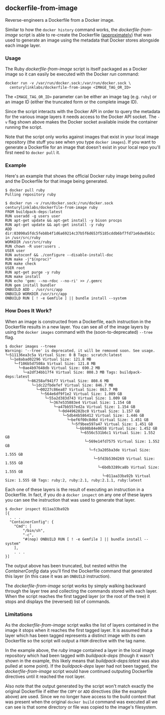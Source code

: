 ## dockerfile-from-image
Reverse-engineers a Dockerfile from a Docker image.

Similar to how the `docker history` command works, the *dockerfile-from-image*
script is able to re-create the Dockerfile ([approximately](#limitations)) that
was used to generate an image using the metadata that Docker stores alongside
each image layer.

### Usage

The Ruby *dockerfile-from-image* script is itself packaged as a Docker image
so it can easily be executed with the Docker *run* command:

    docker run -v /var/run/docker.sock:/var/run/docker.sock \
      centurylinklabs/dockerfile-from-image <IMAGE_TAG_OR_ID>

The `<IMAGE_TAG_OR_ID>` parameter can be either an image tag (e.g. `ruby`) or
an image ID (either the truncated form or the complete image ID).

Since the script interacts with the Docker API in order to query the metadata
for the various image layers it needs access to the Docker API socket.  The
`-v` flag shown above makes the Docker socket available inside the container
running the script.

Note that the script only works against images that exist in your local image
repository (the stuff you see when you type `docker images`). If you want to
generate a Dockerfile for an image that doesn't exist in your local repo
you'll first need to `docker pull` it.

### Example
Here's an example that shows the official Docker ruby image being pulled and
the Dockerfile for that image being generated.

    $ docker pull ruby
    Pulling repository ruby

    $ docker run -v /run/docker.sock:/run/docker.sock centurylinklabs/dockerfile-from-image ruby
    FROM buildpack-deps:latest
    RUN useradd -g users user
    RUN apt-get update && apt-get install -y bison procps
    RUN apt-get update && apt-get install -y ruby
    ADD dir:03090a5fdc5feb8b4f1d6a69214c37b5f6d653f5185cddb6bf7fd71e6ded561c in /usr/src/ruby
    WORKDIR /usr/src/ruby
    RUN chown -R user:users .
    USER user
    RUN autoconf && ./configure --disable-install-doc
    RUN make -j"$(nproc)"
    RUN make check
    USER root
    RUN apt-get purge -y ruby
    RUN make install
    RUN echo 'gem: --no-rdoc --no-ri' >> /.gemrc
    RUN gem install bundler
    ONBUILD ADD . /usr/src/app
    ONBUILD WORKDIR /usr/src/app
    ONBUILD RUN [ ! -e Gemfile ] || bundle install --system

### How Does It Work?

When an image is constructed from a Dockerfile, each instruction in the 
Dockerfile results in a new layer. You can see all of the image layers by
using the `docker images` command with the (soon-to-deprecated) `--tree` flag.

    $ docker images --treee
    Warning: '--tree' is deprecated, it will be removed soon. See usage.
    └─511136ea3c5a Virtual Size: 0 B Tags: scratch:latest
      └─1e8abad02296 Virtual Size: 121.8 MB
        └─f106b5d7508a Virtual Size: 121.8 MB
          └─0ae4b97648db Virtual Size: 690.2 MB
            └─a2df34bb17f4 Virtual Size: 808.3 MB Tags: buildpack-deps:latest
              └─86258af941f7 Virtual Size: 808.6 MB
                └─1dc22fbdefef Virtual Size: 846.7 MB
                  └─00227c86ea87 Virtual Size: 863.7 MB
                    └─564e6df9f1e2 Virtual Size: 1.009 GB
                      └─55a2d383d743 Virtual Size: 1.009 GB
                        └─367e535883e4 Virtual Size: 1.154 GB
                          └─a47bb557ed2a Virtual Size: 1.154 GB
                            └─0d4496202bc0 Virtual Size: 1.157 GB
                              └─5db44b586412 Virtual Size: 1.446 GB
                                └─bef6f00c8d6d Virtual Size: 1.451 GB
                                  └─5f9bee597a47 Virtual Size: 1.451 GB
                                    └─bb98b84e0658 Virtual Size: 1.452 GB
                                      └─6556c531b6c1 Virtual Size: 1.552 GB
                                        └─569e14fd7575 Virtual Size: 1.552 GB
                                          └─fc3a205ba3de Virtual Size: 1.555 GB
                                            └─5fd3b530d269 Virtual Size: 1.555 GB
                                              └─6bdb3289ca8b Virtual Size: 1.555 GB
                                                └─011aa33ba92b Virtual Size: 1.555 GB Tags: ruby:2, ruby:2.1, ruby:2.1.1, ruby:latest

Each one of these layers is the result of executing an instruction in a
Dockerfile. In fact, if you do a `docker inspect` on any one of these layers
you can see the instruction that was used to generate that layer.

    $ docker inspect 011aa33ba92b
    [{
      . . .
      "ContainerConfig": {
        "Cmd": [
            "/bin/sh",
            "-c",
            "#(nop) ONBUILD RUN [ ! -e Gemfile ] || bundle install --system"
        ],
        . . .
    }]

The output above has been truncated, but nested within the *ContainerConfig* 
data you'll find the Dockerfile command that generated this layer (in this case
it was an `ONBUILD` instruction).

The *dockerfile-from-image* script works by simply walking backward through the
layer tree and collecting the commands stored with each layer. When the script
reaches the first tagged layer (or the root of the tree) it stops and displays
the (reversed) list of commands.
   
### Limitations
As the *dockerfile-from-image* script walks the list of layers contained in the
image it stops when it reaches the first tagged layer. It is assumed that a layer
which has been tagged represents a distinct image with its own Dockerfile so the
script will output a `FROM` directive with the tag name.

In the example above, the *ruby* image contained a layer in the local image
repository which had been tagged with *buildpack-deps* (though it wasn't shown
in the example, this likely means that *buildpack-deps:latest* was also pulled
at some point). If the *buildpack-deps* layer had not been tagged, the
*dockerfile-from-image* script would have continued outputing Dockerfile
directives until it reached the root layer.

Also note that the output generated by the script won't match exactly the
original Dockerfile if either the `COPY` or `ADD` directives (like the
example above) are used. Since we no longer have access to the build context
that was present when the original `docker build` command was executed all we
can see is that some directory or file was copied to the image's filesystem.

